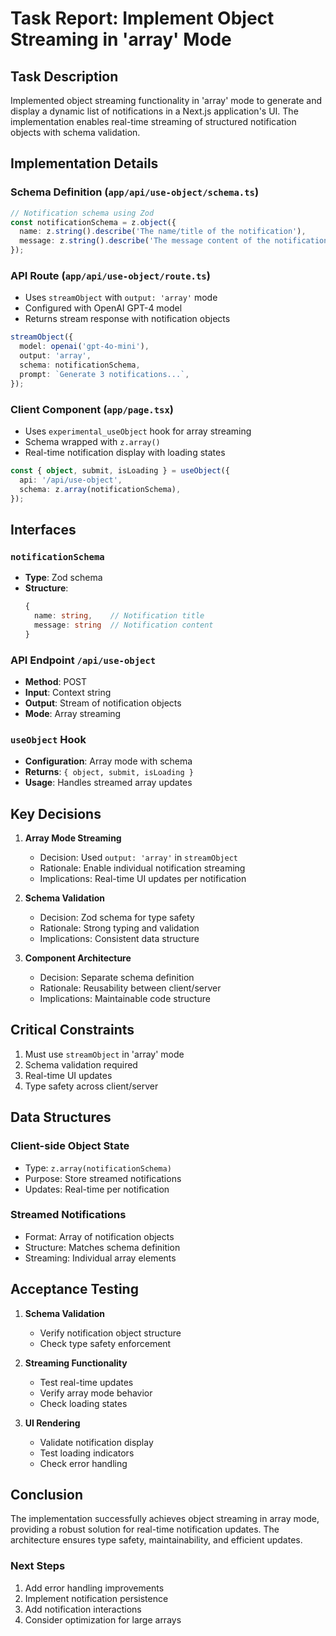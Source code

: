 # Task Report: Implement Object Streaming in 'array' Mode

## Task Description
Implemented object streaming functionality in 'array' mode to generate and display a dynamic list of notifications in a Next.js application's UI. The implementation enables real-time streaming of structured notification objects with schema validation.

## Implementation Details

### Schema Definition (`app/api/use-object/schema.ts`)
```typescript
// Notification schema using Zod
const notificationSchema = z.object({
  name: z.string().describe('The name/title of the notification'),
  message: z.string().describe('The message content of the notification'),
});
```

### API Route (`app/api/use-object/route.ts`)
- Uses `streamObject` with `output: 'array'` mode
- Configured with OpenAI GPT-4 model
- Returns stream response with notification objects
```typescript
streamObject({
  model: openai('gpt-4o-mini'),
  output: 'array',
  schema: notificationSchema,
  prompt: `Generate 3 notifications...`,
});
```

### Client Component (`app/page.tsx`)
- Uses `experimental_useObject` hook for array streaming
- Schema wrapped with `z.array()`
- Real-time notification display with loading states
```typescript
const { object, submit, isLoading } = useObject({
  api: '/api/use-object',
  schema: z.array(notificationSchema),
});
```

## Interfaces

### `notificationSchema`
- **Type**: Zod schema
- **Structure**: 
  ```typescript
  {
    name: string,    // Notification title
    message: string  // Notification content
  }
  ```

### API Endpoint `/api/use-object`
- **Method**: POST
- **Input**: Context string
- **Output**: Stream of notification objects
- **Mode**: Array streaming

### `useObject` Hook
- **Configuration**: Array mode with schema
- **Returns**: `{ object, submit, isLoading }`
- **Usage**: Handles streamed array updates

## Key Decisions

1. **Array Mode Streaming**
   - Decision: Used `output: 'array'` in `streamObject`
   - Rationale: Enable individual notification streaming
   - Implications: Real-time UI updates per notification

2. **Schema Validation**
   - Decision: Zod schema for type safety
   - Rationale: Strong typing and validation
   - Implications: Consistent data structure

3. **Component Architecture**
   - Decision: Separate schema definition
   - Rationale: Reusability between client/server
   - Implications: Maintainable code structure

## Critical Constraints
1. Must use `streamObject` in 'array' mode
2. Schema validation required
3. Real-time UI updates
4. Type safety across client/server

## Data Structures

### Client-side Object State
- Type: `z.array(notificationSchema)`
- Purpose: Store streamed notifications
- Updates: Real-time per notification

### Streamed Notifications
- Format: Array of notification objects
- Structure: Matches schema definition
- Streaming: Individual array elements

## Acceptance Testing

1. **Schema Validation**
   - Verify notification object structure
   - Check type safety enforcement

2. **Streaming Functionality**
   - Test real-time updates
   - Verify array mode behavior
   - Check loading states

3. **UI Rendering**
   - Validate notification display
   - Test loading indicators
   - Check error handling

## Conclusion

The implementation successfully achieves object streaming in array mode, providing a robust solution for real-time notification updates. The architecture ensures type safety, maintainability, and efficient updates.

### Next Steps
1. Add error handling improvements
2. Implement notification persistence
3. Add notification interactions
4. Consider optimization for large arrays